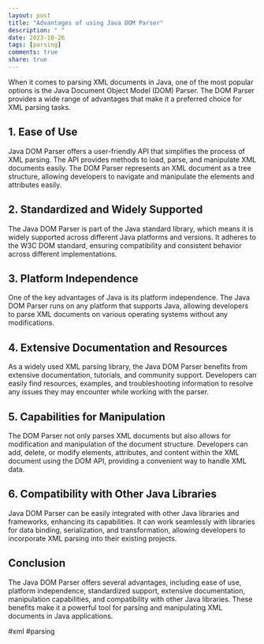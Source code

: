 ```yaml
---
layout: post
title: "Advantages of using Java DOM Parser"
description: " "
date: 2023-10-26
tags: [parsing]
comments: true
share: true
---
```


When it comes to parsing XML documents in Java, one of the most popular options is the Java Document Object Model (DOM) Parser. The DOM Parser provides a wide range of advantages that make it a preferred choice for XML parsing tasks.

## 1. Ease of Use
Java DOM Parser offers a user-friendly API that simplifies the process of XML parsing. The API provides methods to load, parse, and manipulate XML documents easily. The DOM Parser represents an XML document as a tree structure, allowing developers to navigate and manipulate the elements and attributes easily.

## 2. Standardized and Widely Supported
The Java DOM Parser is part of the Java standard library, which means it is widely supported across different Java platforms and versions. It adheres to the W3C DOM standard, ensuring compatibility and consistent behavior across different implementations.

## 3. Platform Independence
One of the key advantages of Java is its platform independence. The Java DOM Parser runs on any platform that supports Java, allowing developers to parse XML documents on various operating systems without any modifications.

## 4. Extensive Documentation and Resources
As a widely used XML parsing library, the Java DOM Parser benefits from extensive documentation, tutorials, and community support. Developers can easily find resources, examples, and troubleshooting information to resolve any issues they may encounter while working with the parser.

## 5. Capabilities for Manipulation
The DOM Parser not only parses XML documents but also allows for modification and manipulation of the document structure. Developers can add, delete, or modify elements, attributes, and content within the XML document using the DOM API, providing a convenient way to handle XML data.

## 6. Compatibility with Other Java Libraries
Java DOM Parser can be easily integrated with other Java libraries and frameworks, enhancing its capabilities. It can work seamlessly with libraries for data binding, serialization, and transformation, allowing developers to incorporate XML parsing into their existing projects.

## Conclusion
The Java DOM Parser offers several advantages, including ease of use, platform independence, standardized support, extensive documentation, manipulation capabilities, and compatibility with other Java libraries. These benefits make it a powerful tool for parsing and manipulating XML documents in Java applications.

\#xml #parsing